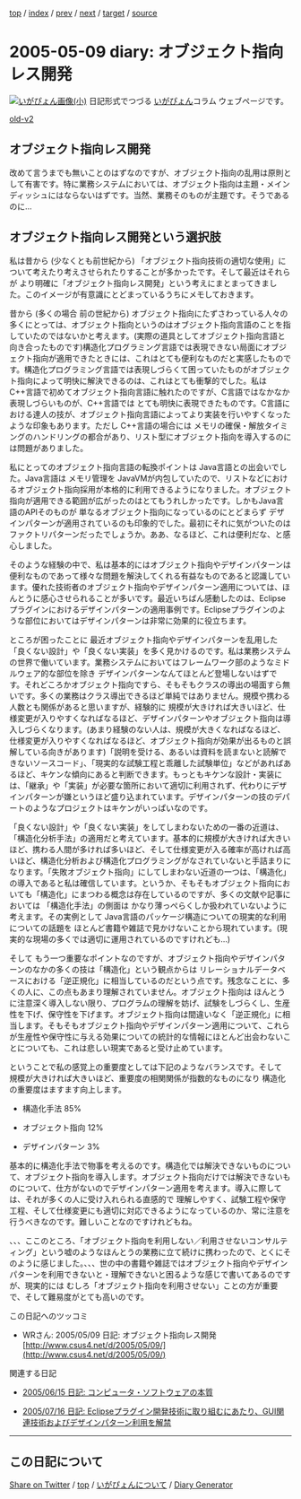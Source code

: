 [top](../index.html) 
 / [index](index.html) 
 / [prev](https://igapyon.github.io/diary/2005/ig050504.html) 
 / [next](https://igapyon.github.io/diary/2005/ig050510.html) 
 / [target](https://igapyon.github.io/diary/2005/ig050509.html) 
 / [source](https://github.com/igapyon/diary/blob/gh-pages/2005/ig050509.html.src.md) 

2005-05-09 diary: オブジェクト指向レス開発
=====================================================================================================
[![いがぴょん画像(小)](https://igapyon.github.io/diary/images/iga200306s.jpg "いがぴょん")](https://igapyon.github.io/diary/memo/memoigapyon.html) 日記形式でつづる [いがぴょん](https://igapyon.github.io/diary/memo/memoigapyon.html)コラム ウェブページです。

[old-v2](ig050509-orig.html)

## オブジェクト指向レス開発

改めて言うまでも無いことのはずなのですが、オブジェクト指向の乱用は原則として有害です。特に業務システムにおいては、オブジェクト指向は主題・メインディッシュにはならないはずです。当然、業務そのものが主題です。そうであるのに…


## オブジェクト指向レス開発という選択肢

私は昔から (少なくとも前世紀から) 「オブジェクト指向技術の適切な使用」について考えたり考えさせられたりすることが多かったです。そして最近はそれらが より明確に「オブジェクト指向レス開発」という考えにまとまってきました。このイメージが有意識にとどまっているうちにメモしておきます。

昔から (多くの場合 前の世紀から) オブジェクト指向にたずさわっている人々の多くにとっては、オブジェクト指向というのはオブジェクト指向言語のことを指していたのではないかと考えます。(実際の道具としてオブジェクト指向言語と向き合ったものです)構造化プログラミング言語では表現できない局面にオブジェクト指向が適用できたときには、これはとても便利なものだと実感したものです。構造化プログラミング言語では表現しづらくて困っていたものがオブジェクト指向によって明快に解決できるのは、これはとても衝撃的でした。私は
C++言語で初めてオブジェクト指向言語に触れたのですが、C言語ではなかなか表現しづらいものが、C++言語では とても明快に表現できたものです。C言語における達人の技が、オブジェクト指向言語によってより実装を行いやすくなったような印象もあります。ただし C++言語の場合には メモリの確保・解放タイミングのハンドリングの都合があり、リスト型にオブジェクト指向を導入するのには問題がありました。

私にとってのオブジェクト指向言語の転換ポイントは Java言語との出会いでした。Java言語は メモリ管理を JavaVMが内包していたので、リストなどにおけるオブジェクト指向採用が本格的に利用できるようになりました。オブジェクト指向が適用できる範囲が広がったのはとてもうれしかったです。しかもJava言語のAPIそのものが 単なるオブジェクト指向になっているのにとどまらず デザインパターンが適用されているのも印象的でした。最初にそれに気がついたのはファクトリパターンだったでしょうか。ああ、なるほど、これは便利だな、と感心しました。

そのような経験の中で、私は基本的にはオブジェクト指向やデザインパターンは便利なものであって様々な問題を解決してくれる有益なものであると認識しています。優れた技術者のオブジェクト指向やデザインパターン適用については、ほんとうに感心させられることが多いです。最近いちばん感動したのは、Eclipseプラグインにおけるデザインパターンの適用事例です。Eclipseプラグインのような部位においてはデザインパターンは非常に効果的に役立ちます。

ところが困ったことに 最近オブジェクト指向やデザインパターンを乱用した「良くない設計」や「良くない実装」を多く見かけるのです。私は業務システムの世界で働いています。業務システムにおいてはフレームワーク部のようなミドルウェア的な部位を除き デザインパターンなんてほとんど登場しないはずです。それどころかオブジェクト指向ですら、そもそもクラスの導出の場面すら無いです。多くの業務はクラス導出できるほど単純ではありません。規模や携わる人数とも関係があると思いますが、経験的に 規模が大きければ大きいほど、仕様変更が入りやすくなればなるほど、デザインパターンやオブジェクト指向は導入しづらくなります。(あまり経験のない人は、規模が大きくなればなるほど、仕様変更が入りやすくなればなるほど、オブジェクト指向が効果が出るものと誤解している向きがあります)「説明を受ける、あるいは資料を読まないと読解できないソースコード」、「現実的な試験工程と乖離した試験単位」などがあればあるほど、キケンな傾向にあると判断できます。もっともキケンな設計・実装には、「継承」や「実装」が必要な箇所において適切に利用されず、代わりにデザインパターンが嫌というほど盛り込まれています。デザインパターンの技のデパートのようなプロジェクトはキケンがいっぱいなのです。

「良くない設計」や「良くない実装」をしてしまわないための一番の近道は、「構造化分析手法」の適用だと考えています。基本的に規模が大きければ大きいほど、携わる人間が多ければ多いほど、そして仕様変更が入る確率が高ければ高いほど、構造化分析および構造化プログラミングがなされていないと手詰まりになります。「失敗オブジェクト指向」にしてしまわない近道の一つは、「構造化」の導入であると私は確信しています。というか、そもそもオブジェクト指向においても「構造化」にまつわる概念は存在しているのですが、多くの文献や記事においては 「構造化手法」の側面は かなり薄っぺらくしか扱われていないように考えます。その実例として
Java言語のパッケージ構造についての現実的な利用についての話題を ほとんど書籍や雑誌で見かけないことから現れています。(現実的な現場の多くでは適切に運用されているのですけれども…)

そして もう一つ重要なポイントなのですが、オブジェクト指向やデザインパターンのなかの多くの技は「構造化」という観点からは リレーショナルデータベースにおける「逆正規化」に相当しているのだという点です。残念なことに、多くの人に、この点もあまり理解されていません。オブジェクト指向は ほんとうに注意深く導入しない限り、プログラムの理解を妨げ、試験をしづらくし、生産性を下げ、保守性を下げます。オブジェクト指向は間違いなく「逆正規化」に相当します。そもそもオブジェクト指向やデザインパターン適用について、これらが生産性や保守性に与える効果についての統計的な情報にほとんど出会わないことについても、これは悲しい現実であると受け止めています。

ということで私の感覚上の重要度としては下記のようなバランスです。そして 規模が大きければ大きいほど、重要度の相関関係が指数的なものになり 構造化の重要度はますます向上します。

* 構造化手法 85%
  
* オブジェクト指向 12%
  
* デザインパターン 3%

基本的に構造化手法で物事を考えるのです。構造化では解決できないものについて、オブジェクト指向を導入します。オブジェクト指向だけでは解決できないものについて、仕方がないのでデザインパターン適用を考えます。導入に際しては、それが多くの人に受け入れられる直感的で 理解しやすく、試験工程や保守工程、そして仕様変更にも適切に対応できるようになっているのか、常に注意を行うべきなのです。難しいことなのですけれどもね。

、、、ここのところ、「オブジェクト指向を利用しない／利用させないコンサルティング」という嘘のようなほんとうの業務に立て続けに携わったので、とくにそのように感じました。、、、世の中の書籍や雑誌ではオブジェクト指向やデザインパターンを利用できないと・理解できないと困るような感じで書いてあるのですが、現実的には むしろ「オブジェクト指向を利用させない」ことの方が重要で、そして難易度がとても高いのです。

この日記へのツッコミ

* WRさん: 2005/05/09 日記: オブジェクト指向レス開発
  [http://www.csus4.net/d/2005/05/09/](http://www.csus4.net/d/2005/05/09/)

関連する日記

* [2005/06/15 日記: コンピュータ・ソフトウェアの本質](ig050615.html)
  
* [2005/07/16 日記: Eclipseプラグイン開発技術に取り組むにあたり、GUI関連技術およびデザインパターン利用を解禁](ig050716.html)

----------------------------------------------------------------------------------------------------

## この日記について

[Share on Twitter](https://twitter.com/intent/tweet?hashtags=igapyon%2Cdiary%2C%E3%81%84%E3%81%8C%E3%81%B4%E3%82%87%E3%82%93&text=%E3%82%AA%E3%83%96%E3%82%B8%E3%82%A7%E3%82%AF%E3%83%88%E6%8C%87%E5%90%91%E3%83%AC%E3%82%B9%E9%96%8B%E7%99%BA&url=https%3A%2F%2Figapyon.github.io%2Fdiary%2F2005%2Fig050509.html) / [top](../index.html) / [いがぴょんについて](https://igapyon.github.io/diary/memo/memoigapyon.html) / [Diary Generator](https://github.com/igapyon/igapyonv3)
